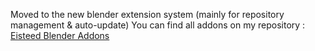 Moved to the new blender extension system (mainly for repository management & auto-update)
You can find all addons on my repository :
[Eisteed Blender Addons](https:///eisteed.com/blender)
